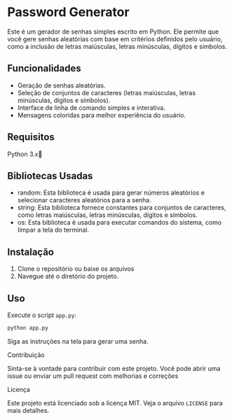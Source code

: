 # Password Generator

Este é um gerador de senhas simples escrito em Python. Ele permite que você gere senhas aleatórias com base em critérios definidos pelo usuário, como a inclusão de letras maiúsculas, letras minúsculas, dígitos e símbolos.

## Funcionalidades

- Geração de senhas aleatórias.
- Seleção de conjuntos de caracteres (letras maiúsculas, letras minúsculas, dígitos e símbolos).
- Interface de linha de comando simples e interativa.
- Mensagens coloridas para melhor experiência do usuário.

## Requisitos

Python 3.x🐍

## Bibliotecas Usadas

- random: Esta biblioteca é usada para gerar números aleatórios e selecionar caracteres aleatórios para a senha.
- string: Esta biblioteca fornece constantes para conjuntos de caracteres, como letras maiúsculas, letras minúsculas, dígitos e símbolos.
- os: Esta biblioteca é usada para executar comandos do sistema, como limpar a tela do terminal.

## Instalação

1. Clone o repositório ou baixe os arquivos
2. Navegue até o diretório do projeto.

## Uso

Execute o script `app.py`:

```bash
python app.py
```

Siga as instruções na tela para gerar uma senha.

Contribuição

Sinta-se à vontade para contribuir com este projeto. Você pode abrir uma issue ou enviar um pull request com melhorias e correções

Licença

Este projeto está licenciado sob a licença MIT. Veja o arquivo `LICENSE` para mais detalhes.
